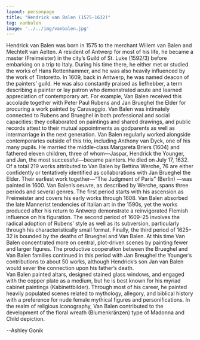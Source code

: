 ```yaml
---
layout: personpage
title: "Hendrick van Balen (1575-1632)"
tag: vanbalen
image: '../../img/vanbalen.jpg'
---
```


<p>Hendrick van Balen was born in 1575 to the merchant Willem van Balen and Mechtelt van Aelten. A resident of Antwerp for most of his life, he became a master (Freimeister) in the city’s Guild of St. Luke (1592/3) before embarking on a trip to Italy. During his time there, he either met or studied the works of Hans Rottenhammer, and he was also heavily influenced by the work of Tintoretto. In 1609, back in Antwerp, he was named deacon of the painters’ guild. He was also constantly praised as liefhebber, a term describing a painter or lay patron who demonstrated acute and learned appreciation of contemporary art. For example, Van Balen received this accolade together with Peter Paul Rubens and Jan Brueghel the Elder for procuring a work painted by Caravaggio. Van Balen was intimately connected to Rubens and Brueghel in both professional and social capacities: they collaborated on paintings and shared drawings, and public records attest to their mutual appointments as godparents as well as intermarriage in the next generation. Van Balen regularly worked alongside contemporaries outside of this trio, including Anthony van Dyck, one of his many pupils. He married the middle-class Margareta Briers (1604) and fathered eleven children, three of whom—Jaspar, Hendrick the Younger, and Jan, the most successful—became painters. He died on July 17, 1632.<br />
Of a total 219 works attributed to Van Balen by Bettina Werche, 76 are either confidently or tentatively identified as collaborations with Jan Brueghel the Elder. Their earliest work together—“The Judgment of Paris” (Berlin) —was painted in 1600. Van Balen’s oeuvre, as described by Werche, spans three periods and several genres. The first period starts with his ascension as Freimeister and covers his early works through 1608. Van Balen absorbed the late Mannerist tendencies of Italian art in the 1590s, yet the works produced after his return to Antwerp demonstrate a reinvigorated Flemish influence on his figuration. The second period of 1609–25 involves the radical adoption of Rubens’ style as well as its subversion, particularly through his characteristically small format. Finally, the third period of 1625–32 is bounded by the deaths of Brueghel and Van Balen. At this time Van Balen concentrated more on central, plot-driven scenes by painting fewer and larger figures. The productive cooperation between the Brueghel and Van Balen families continued in this period with Jan Breughel the Younger’s contributions to about 50 works, although Hendrick’s son Jan van Balen would sever the connection upon his father’s death.<br />
Van Balen painted altars, designed stained glass windows, and engaged with the copper plate as a medium, but he is best known for his myriad cabinet paintings (Kabinettbilder). Through most of his career, he painted heavily populated scenes related to mythology, allegory, and biblical history with a preference for nude female mythical figures and personifications. In the realm of religious iconography, Van Balen contributed to the development of the floral wreath (Blumenkränzen) type of Madonna and Child depiction.</p>
<p>--Ashley Gonik</p>